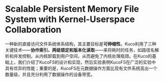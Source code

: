 # Scalable Persistent Memory File System with Kernel-Userspace Collaboration

一种新的直接访问文件系统体系结构，其主要目标是**可伸缩性**。Kuco利用了三种关键技术——**协作索引、两级锁定和版本化读取**——来将耗时的任务，如路径名解析和并发控制，从内核卸载到用户空间，从而避免了内核处理瓶颈。在Kuco的基础上，我们介绍了KucoFS的设计和实现，然后实验表明KucoFS在广泛的实验中具有优异的性能；重要的是，KucoFS在元数据操作方面比现有文件系统高出一个数量级，并且充分利用了数据操作的设备带宽。

